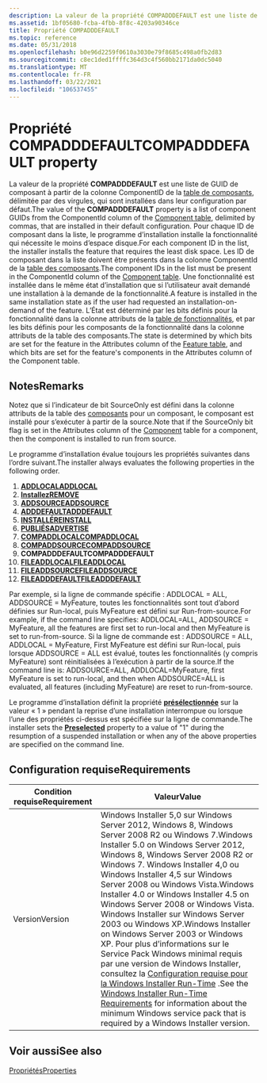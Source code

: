 ```yaml
---
description: La valeur de la propriété COMPADDDEFAULT est une liste de GUID de composant à partir de la colonne ComponentId de la table de composants, délimitée par des virgules, qui sont installées dans leur configuration par défaut.
ms.assetid: 1bf05680-fcba-4fbb-8f8c-4203a90346ce
title: Propriété COMPADDDEFAULT
ms.topic: reference
ms.date: 05/31/2018
ms.openlocfilehash: b0e96d2259f0610a3030e79f8685c498a0fb2d83
ms.sourcegitcommit: c8ec1ded1ffffc364d3c4f560bb2171da0dc5040
ms.translationtype: MT
ms.contentlocale: fr-FR
ms.lasthandoff: 03/22/2021
ms.locfileid: "106537455"
---
```

# <a name="compadddefault-property"></a><span data-ttu-id="8d75e-103">Propriété COMPADDDEFAULT</span><span class="sxs-lookup"><span data-stu-id="8d75e-103">COMPADDDEFAULT property</span></span>

<span data-ttu-id="8d75e-104">La valeur de la propriété **COMPADDDEFAULT** est une liste de GUID de composant à partir de la colonne ComponentID de la [table de composants](component-table.md), délimitée par des virgules, qui sont installées dans leur configuration par défaut.</span><span class="sxs-lookup"><span data-stu-id="8d75e-104">The value of the **COMPADDDEFAULT** property is a list of component GUIDs from the ComponentId column of the [Component table](component-table.md), delimited by commas, that are installed in their default configuration.</span></span> <span data-ttu-id="8d75e-105">Pour chaque ID de composant dans la liste, le programme d’installation installe la fonctionnalité qui nécessite le moins d’espace disque.</span><span class="sxs-lookup"><span data-stu-id="8d75e-105">For each component ID in the list, the installer installs the feature that requires the least disk space.</span></span> <span data-ttu-id="8d75e-106">Les ID de composant dans la liste doivent être présents dans la colonne ComponentId de la [table des composants](component-table.md).</span><span class="sxs-lookup"><span data-stu-id="8d75e-106">The component IDs in the list must be present in the ComponentId column of the [Component table](component-table.md).</span></span> <span data-ttu-id="8d75e-107">Une fonctionnalité est installée dans le même état d’installation que si l’utilisateur avait demandé une installation à la demande de la fonctionnalité.</span><span class="sxs-lookup"><span data-stu-id="8d75e-107">A feature is installed in the same installation state as if the user had requested an installation-on-demand of the feature.</span></span> <span data-ttu-id="8d75e-108">L’État est déterminé par les bits définis pour la fonctionnalité dans la colonne attributs de la [table de fonctionnalités](feature-table.md), et par les bits définis pour les composants de la fonctionnalité dans la colonne attributs de la table des composants.</span><span class="sxs-lookup"><span data-stu-id="8d75e-108">The state is determined by which bits are set for the feature in the Attributes column of the [Feature table](feature-table.md), and which bits are set for the feature's components in the Attributes column of the Component table.</span></span>

## <a name="remarks"></a><span data-ttu-id="8d75e-109">Notes</span><span class="sxs-lookup"><span data-stu-id="8d75e-109">Remarks</span></span>

<span data-ttu-id="8d75e-110">Notez que si l’indicateur de bit SourceOnly est défini dans la colonne attributs de la table des [composants](component-table.md) pour un composant, le composant est installé pour s’exécuter à partir de la source.</span><span class="sxs-lookup"><span data-stu-id="8d75e-110">Note that if the SourceOnly bit flag is set in the Attributes column of the [Component](component-table.md) table for a component, then the component is installed to run from source.</span></span>

<span data-ttu-id="8d75e-111">Le programme d’installation évalue toujours les propriétés suivantes dans l’ordre suivant.</span><span class="sxs-lookup"><span data-stu-id="8d75e-111">The installer always evaluates the following properties in the following order.</span></span>

1.  [<span data-ttu-id="8d75e-112">**ADDLOCAL**</span><span class="sxs-lookup"><span data-stu-id="8d75e-112">**ADDLOCAL**</span></span>](addlocal.md)
2.  [<span data-ttu-id="8d75e-113">**Installez**</span><span class="sxs-lookup"><span data-stu-id="8d75e-113">**REMOVE**</span></span>](remove.md)
3.  [<span data-ttu-id="8d75e-114">**ADDSOURCE**</span><span class="sxs-lookup"><span data-stu-id="8d75e-114">**ADDSOURCE**</span></span>](addsource.md)
4.  [<span data-ttu-id="8d75e-115">**ADDDEFAULT**</span><span class="sxs-lookup"><span data-stu-id="8d75e-115">**ADDDEFAULT**</span></span>](adddefault.md)
5.  [<span data-ttu-id="8d75e-116">**INSTALLÉ**</span><span class="sxs-lookup"><span data-stu-id="8d75e-116">**REINSTALL**</span></span>](reinstall.md)
6.  [<span data-ttu-id="8d75e-117">**PUBLIÉS**</span><span class="sxs-lookup"><span data-stu-id="8d75e-117">**ADVERTISE**</span></span>](advertise.md)
7.  [<span data-ttu-id="8d75e-118">**COMPADDLOCAL**</span><span class="sxs-lookup"><span data-stu-id="8d75e-118">**COMPADDLOCAL**</span></span>](compaddlocal.md)
8.  [<span data-ttu-id="8d75e-119">**COMPADDSOURCE**</span><span class="sxs-lookup"><span data-stu-id="8d75e-119">**COMPADDSOURCE**</span></span>](compaddsource.md)
9.  <span data-ttu-id="8d75e-120">**COMPADDDEFAULT**</span><span class="sxs-lookup"><span data-stu-id="8d75e-120">**COMPADDDEFAULT**</span></span>
10. [<span data-ttu-id="8d75e-121">**FILEADDLOCAL**</span><span class="sxs-lookup"><span data-stu-id="8d75e-121">**FILEADDLOCAL**</span></span>](fileaddlocal.md)
11. [<span data-ttu-id="8d75e-122">**FILEADDSOURCE**</span><span class="sxs-lookup"><span data-stu-id="8d75e-122">**FILEADDSOURCE**</span></span>](fileaddsource.md)
12. [<span data-ttu-id="8d75e-123">**FILEADDDEFAULT**</span><span class="sxs-lookup"><span data-stu-id="8d75e-123">**FILEADDDEFAULT**</span></span>](fileadddefault.md)

<span data-ttu-id="8d75e-124">Par exemple, si la ligne de commande spécifie : ADDLOCAL = ALL, ADDSOURCE = MyFeature, toutes les fonctionnalités sont tout d’abord définies sur Run-local, puis MyFeature est défini sur Run-from-source.</span><span class="sxs-lookup"><span data-stu-id="8d75e-124">For example, if the command line specifies: ADDLOCAL=ALL, ADDSOURCE = MyFeature, all the features are first set to run-local and then MyFeature is set to run-from-source.</span></span> <span data-ttu-id="8d75e-125">Si la ligne de commande est : ADDSOURCE = ALL, ADDLOCAL = MyFeature, First MyFeature est défini sur Run-local, puis lorsque ADDSOURCE = ALL est évalué, toutes les fonctionnalités (y compris MyFeature) sont réinitialisées à l’exécution à partir de la source.</span><span class="sxs-lookup"><span data-stu-id="8d75e-125">If the command line is: ADDSOURCE=ALL, ADDLOCAL=MyFeature, first MyFeature is set to run-local, and then when ADDSOURCE=ALL is evaluated, all features (including MyFeature) are reset to run-from-source.</span></span>

<span data-ttu-id="8d75e-126">Le programme d’installation définit la propriété [**présélectionnée**](preselected.md) sur la valeur « 1 » pendant la reprise d’une installation interrompue ou lorsque l’une des propriétés ci-dessus est spécifiée sur la ligne de commande.</span><span class="sxs-lookup"><span data-stu-id="8d75e-126">The installer sets the [**Preselected**](preselected.md) property to a value of "1" during the resumption of a suspended installation or when any of the above properties are specified on the command line.</span></span>

## <a name="requirements"></a><span data-ttu-id="8d75e-127">Configuration requise</span><span class="sxs-lookup"><span data-stu-id="8d75e-127">Requirements</span></span>



| <span data-ttu-id="8d75e-128">Condition requise</span><span class="sxs-lookup"><span data-stu-id="8d75e-128">Requirement</span></span> | <span data-ttu-id="8d75e-129">Valeur</span><span class="sxs-lookup"><span data-stu-id="8d75e-129">Value</span></span> |
|--------------------|--------------------------------------------------------------------------------------------------------------------------------------------------------------------------------------------------------------------------------------------------------------------------------------------------------------------------------------------------------------------------------------------------------------------------------------------------|
| <span data-ttu-id="8d75e-130">Version</span><span class="sxs-lookup"><span data-stu-id="8d75e-130">Version</span></span><br/> | <span data-ttu-id="8d75e-131">Windows Installer 5,0 sur Windows Server 2012, Windows 8, Windows Server 2008 R2 ou Windows 7.</span><span class="sxs-lookup"><span data-stu-id="8d75e-131">Windows Installer 5.0 on Windows Server 2012, Windows 8, Windows Server 2008 R2 or Windows 7.</span></span> <span data-ttu-id="8d75e-132">Windows Installer 4,0 ou Windows Installer 4,5 sur Windows Server 2008 ou Windows Vista.</span><span class="sxs-lookup"><span data-stu-id="8d75e-132">Windows Installer 4.0 or Windows Installer 4.5 on Windows Server 2008 or Windows Vista.</span></span> <span data-ttu-id="8d75e-133">Windows Installer sur Windows Server 2003 ou Windows XP.</span><span class="sxs-lookup"><span data-stu-id="8d75e-133">Windows Installer on Windows Server 2003 or Windows XP.</span></span> <span data-ttu-id="8d75e-134">Pour plus d’informations sur le Service Pack Windows minimal requis par une version de Windows Installer, consultez la [Configuration requise pour la Windows Installer Run-Time](windows-installer-portal.md) .</span><span class="sxs-lookup"><span data-stu-id="8d75e-134">See the [Windows Installer Run-Time Requirements](windows-installer-portal.md) for information about the minimum Windows service pack that is required by a Windows Installer version.</span></span><br/> |



## <a name="see-also"></a><span data-ttu-id="8d75e-135">Voir aussi</span><span class="sxs-lookup"><span data-stu-id="8d75e-135">See also</span></span>

<dl> <dt>

[<span data-ttu-id="8d75e-136">Propriétés</span><span class="sxs-lookup"><span data-stu-id="8d75e-136">Properties</span></span>](properties.md)
</dt> </dl>

 

 




